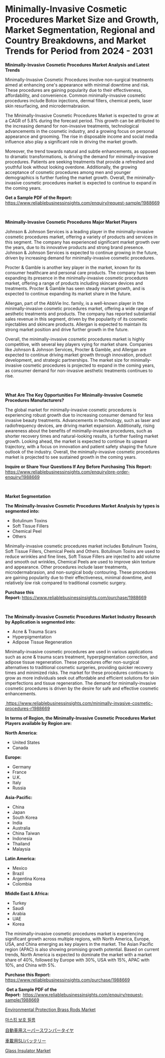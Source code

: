 <p><h1>Minimally-Invasive Cosmetic Procedures Market Size and Growth, Market Segmentation, Regional and Country Breakdowns, and Market Trends for Period from 2024 -  2031</h1></p><p><strong>Minimally-Invasive Cosmetic Procedures Market Analysis and Latest Trends</strong></p>
<p><p>Minimally-Invasive Cosmetic Procedures involve non-surgical treatments aimed at enhancing one's appearance with minimal downtime and risk. These procedures are gaining popularity due to their effectiveness, affordability, and convenience. Common minimally-invasive cosmetic procedures include Botox injections, dermal fillers, chemical peels, laser skin resurfacing, and microdermabrasion.</p><p>The Minimally-Invasive Cosmetic Procedures Market is expected to grow at a CAGR of 5.8% during the forecast period. This growth can be attributed to the increasing demand for non-invasive treatments, technological advancements in the cosmetic industry, and a growing focus on personal appearance and grooming. The rise in disposable income and social media influence also play a significant role in driving the market growth.</p><p>Moreover, the trend towards natural and subtle enhancements, as opposed to dramatic transformations, is driving the demand for minimally-invasive procedures. Patients are seeking treatments that provide a refreshed and youthful look without looking overdone. Additionally, the growing acceptance of cosmetic procedures among men and younger demographics is further fueling the market growth. Overall, the minimally-invasive cosmetic procedures market is expected to continue to expand in the coming years.</p></p>
<p><strong>Get a Sample PDF of the Report:&nbsp;</strong> <a href="https://www.reliablebusinessinsights.com/enquiry/request-sample/1988669">https://www.reliablebusinessinsights.com/enquiry/request-sample/1988669</a></p>
<p>&nbsp;</p>
<p><strong>Minimally-Invasive Cosmetic Procedures Major Market Players</strong></p>
<p><p>Johnson & Johnson Services is a leading player in the minimally-invasive cosmetic procedures market, offering a variety of products and services in this segment. The company has experienced significant market growth over the years, due to its innovative products and strong brand presence. Johnson & Johnson Services is expected to continue growing in the future, driven by increasing demand for minimally-invasive cosmetic procedures.</p><p>Procter & Gamble is another key player in the market, known for its consumer healthcare and personal care products. The company has been expanding its presence in the minimally-invasive cosmetic procedures market, offering a range of products including skincare devices and treatments. Procter & Gamble has seen steady market growth, and is expected to continue expanding its market share in the future.</p><p>Allergan, part of the AbbVie Inc. family, is a well-known player in the minimally-invasive cosmetic procedures market, offering a wide range of aesthetic treatments and products. The company has reported substantial sales revenue in this segment, driven by the popularity of its cosmetic injectables and skincare products. Allergan is expected to maintain its strong market position and drive further growth in the future.</p><p>Overall, the minimally-invasive cosmetic procedures market is highly competitive, with several key players vying for market share. Companies like Johnson & Johnson Services, Procter & Gamble, and Allergan are expected to continue driving market growth through innovation, product development, and strategic partnerships. The market size for minimally-invasive cosmetic procedures is projected to expand in the coming years, as consumer demand for non-invasive aesthetic treatments continues to rise.</p></p>
<p>&nbsp;</p>
<p><strong>What Are The Key Opportunities For Minimally-Invasive Cosmetic Procedures Manufacturers?</strong></p>
<p><p>The global market for minimally-invasive cosmetic procedures is experiencing robust growth due to increasing consumer demand for less invasive beauty treatments. Advancements in technology, such as laser and radiofrequency devices, are driving market expansion. Additionally, rising awareness about the benefits of minimally-invasive procedures, such as shorter recovery times and natural-looking results, is further fueling market growth. Looking ahead, the market is expected to continue its upward trajectory, with a focus on innovation and patient safety shaping the future outlook of the industry. Overall, the minimally-invasive cosmetic procedures market is projected to see sustained growth in the coming years.</p></p>
<p><strong>Inquire or Share Your Questions If Any Before Purchasing This Report:</strong> <a href="https://www.reliablebusinessinsights.com/enquiry/pre-order-enquiry/1988669">https://www.reliablebusinessinsights.com/enquiry/pre-order-enquiry/1988669</a></p>
<p>&nbsp;</p>
<p><strong>Market Segmentation</strong></p>
<p><strong>The Minimally-Invasive Cosmetic Procedures Market Analysis by types is segmented into:</strong></p>
<p><ul><li>Botulinum Toxins</li><li>Soft Tissue Fillers</li><li>Chemical Peel</li><li>Others</li></ul></p>
<p><p>Minimally-invasive cosmetic procedures market includes Botulinum Toxins, Soft Tissue Fillers, Chemical Peels and Others. Botulinum Toxins are used to reduce wrinkles and fine lines, Soft Tissue Fillers are injected to add volume and smooth out wrinkles, Chemical Peels are used to improve skin texture and appearance. Other procedures include laser treatments, microdermabrasion, and non-surgical body contouring. These procedures are gaining popularity due to their effectiveness, minimal downtime, and relatively low risk compared to traditional cosmetic surgery.</p></p>
<p><strong>Purchase this Report:&nbsp;</strong><a href="https://www.reliablebusinessinsights.com/purchase/1988669">https://www.reliablebusinessinsights.com/purchase/1988669</a></p>
<p>&nbsp;</p>
<p><strong>The Minimally-Invasive Cosmetic Procedures Market Industry Research by Application is segmented into:</strong></p>
<p><ul><li>Acne & Trauma Scars</li><li>Hyperpigmentation</li><li>Adipose Tissue Regeneration</li></ul></p>
<p><p>Minimally-invasive cosmetic procedures are used in various applications such as acne & trauma scars treatment, hyperpigmentation correction, and adipose tissue regeneration. These procedures offer non-surgical alternatives to traditional cosmetic surgeries, providing quicker recovery times and minimized risks. The market for these procedures continues to grow as more individuals seek out affordable and efficient solutions for skin imperfections and tissue regeneration. The demand for minimally-invasive cosmetic procedures is driven by the desire for safe and effective cosmetic enhancements.</p></p>
<p><a href="https://www.reliablebusinessinsights.com/minimally-invasive-cosmetic-procedures-r1988669">&nbsp;https://www.reliablebusinessinsights.com/minimally-invasive-cosmetic-procedures-r1988669</a></p>
<p><strong>In terms of Region, the Minimally-Invasive Cosmetic Procedures Market Players available by Region are:</strong></p>
<p>
    <p> <strong> North America: </strong>
        <ul>
            <li>United States</li>
            <li>Canada</li>
        </ul>
        </p> 
    <p> <strong> Europe: </strong>
        <ul>
            <li>Germany</li>
            <li>France</li>
            <li>U.K.</li>
            <li>Italy</li>
            <li>Russia</li>
        </ul>
        </p> 
    <p> <strong> Asia-Pacific: </strong>
        <ul>
            <li>China</li>
            <li>Japan</li>
            <li>South Korea</li>
            <li>India</li>
            <li>Australia</li>
            <li>China Taiwan</li>
            <li>Indonesia</li>
            <li>Thailand</li>
            <li>Malaysia</li>
        </ul>
        </p> 
    <p> <strong> Latin America: </strong>
        <ul>
            <li>Mexico</li>
            <li>Brazil</li>
            <li>Argentina Korea</li>
            <li>Colombia</li>
        </ul>
        </p> 
    <p> <strong> Middle East & Africa: </strong>
        <ul>
            <li>Turkey</li>
            <li>Saudi</li>
            <li>Arabia</li>
            <li>UAE</li>
            <li>Korea</li>
        </ul>
    </p>
    </p>
<p><p>The minimally-invasive cosmetic procedures market is experiencing significant growth across multiple regions, with North America, Europe, USA, and China emerging as key players in the market. The Asian Pacific region (APAC) is also showing promising growth potential. Based on current trends, North America is expected to dominate the market with a market share of 40%, followed by Europe with 30%, USA with 15%, APAC with 10%, and China with 5%.</p></p>
<p><strong>Purchase this Report: </strong><a href="https://www.reliablebusinessinsights.com/purchase/1988669">https://www.reliablebusinessinsights.com/purchase/1988669</a></p>
<p>&nbsp;<strong>Get a Sample PDF of the Report:&nbsp;&nbsp;</strong><a href="https://www.reliablebusinessinsights.com/enquiry/request-sample/1988669">https://www.reliablebusinessinsights.com/enquiry/request-sample/1988669</a></p>
<p><strong></strong></p>
<p><p><a href="https://github.com/cameroneffertz/Market-Research-Report-List-1/blob/main/environmental-protection-brass-rods-market.md">Environmental Protection Brass Rods Market</a></p><p><a href="https://github.com/darrellockm3ytan895656/Market-Research-Report-List-2/blob/main/8886364122217.md">마스킹 보호 필름</a></p><p><a href="https://github.com/RodHoppe07/Market-Research-Report-List-2/blob/main/5667341116209.md">自動車用スーパースワンパータイヤ</a></p><p><a href="https://github.com/laurenreichert/Market-Research-Report-List-2/blob/main/7895612116208.md">車載用SLIバッテリー</a></p><p><a href="https://github.com/shahriarnajimjoy333/Market-Research-Report-List-1/blob/main/glass-insulator-market.md">Glass Insulator Market</a></p></p>